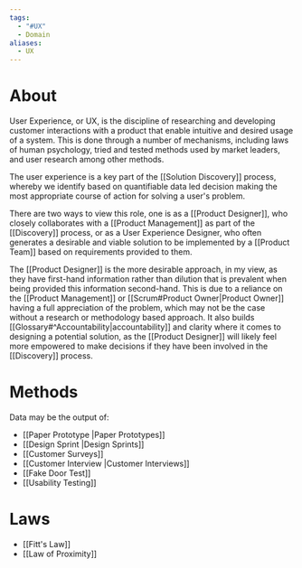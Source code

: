 ```yaml
---
tags:
  - "#UX"
  - Domain
aliases:
  - UX
---
```


# About
User Experience, or UX, is the discipline of researching and developing customer interactions with a product that enable intuitive and desired usage of a system. This is done through a number of mechanisms, including laws of human psychology, tried and tested methods used by market leaders, and user research among other methods.

The user experience is a key part of the [[Solution Discovery]] process, whereby we identify based on quantifiable data led decision making the most appropriate course of action for solving a user's problem.

There are two ways to view this role, one is as a [[Product Designer]], who closely collaborates with a [[Product Management]] as part of the [[Discovery]] process, or as a User Experience Designer, who often generates a desirable and viable solution to be implemented by a [[Product Team]] based on requirements provided to them.

The [[Product Designer]] is the more desirable approach, in my view, as they have first-hand information rather than dilution that is prevalent when being provided this information second-hand. This is due to a reliance on the [[Product Management]] or [[Scrum#Product Owner|Product Owner]] having a full appreciation of the problem, which may not be the case without a research or methodology based approach. It also builds [[Glossary#^Accountability|accountability]] and clarity where it comes to designing a potential solution, as the [[Product Designer]] will likely feel more empowered to make decisions if they have been involved in the [[Discovery]] process.
# Methods
Data may be the output of:
- [[Paper Prototype |Paper Prototypes]]
- [[Design Sprint |Design Sprints]]
- [[Customer Surveys]]
- [[Customer Interview |Customer Interviews]]
- [[Fake Door Test]]
- [[Usability Testing]]
# Laws
- [[Fitt's Law]]
- [[Law of Proximity]]
